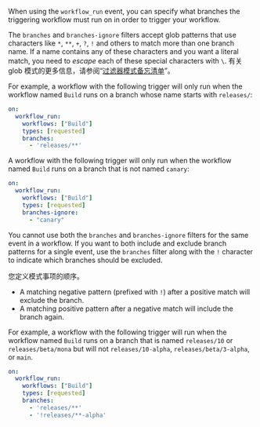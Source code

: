 
When using the `workflow_run` event, you can specify what branches the triggering workflow must run on in order to trigger your workflow.

The `branches` and `branches-ignore` filters accept glob patterns that use characters like `*`, `**`, `+`, `?`, `!` and others to match more than one branch name. If a name contains any of these characters and you want a literal match, you need to *escape* each of these special characters with `\`. 有关 glob 模式的更多信息，请参阅“[过滤器模式备忘清单](#filter-pattern-cheat-sheet)”。

For example, a workflow with the following trigger will only run when the workflow named `Build` runs on a branch whose name starts with `releases/`:

```yaml
on:
  workflow_run:
    workflows: ["Build"]
    types: [requested]
    branches:
      - 'releases/**'
```

A workflow with the following trigger will only run when the workflow named `Build` runs on a branch that is not named `canary`:

```yaml
on:
  workflow_run:
    workflows: ["Build"]
    types: [requested]
    branches-ignore:
      - "canary"
```

You cannot use both the `branches` and `branches-ignore` filters for the same event in a workflow. If you want to both include and exclude branch patterns for a single event, use the `branches` filter along with the `!` character to indicate which branches should be excluded.

您定义模式事项的顺序。

- A matching negative pattern (prefixed with `!`) after a positive match will exclude the branch.
- A matching positive pattern after a negative match will include the branch again.

For example, a workflow with the following trigger will run when the workflow named `Build` runs on a branch that is named `releases/10` or `releases/beta/mona` but will not `releases/10-alpha`, `releases/beta/3-alpha`, or `main`.

```yaml
on:
  workflow_run:
    workflows: ["Build"]
    types: [requested]
    branches:
      - 'releases/**'
      - '!releases/**-alpha'
```
